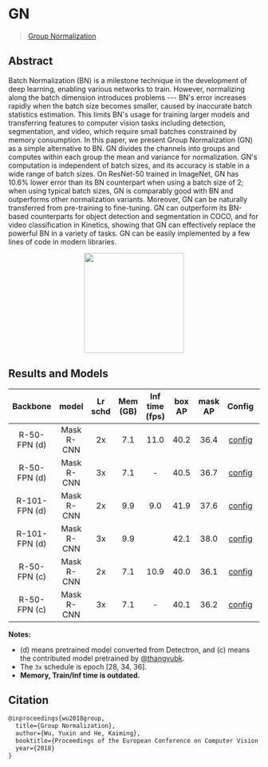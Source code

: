# GN

> [Group Normalization](https://arxiv.org/abs/1803.08494)

<!-- [ALGORITHM] -->

## Abstract

Batch Normalization (BN) is a milestone technique in the development of deep learning, enabling various networks to train. However, normalizing along the batch dimension introduces problems --- BN's error increases rapidly when the batch size becomes smaller, caused by inaccurate batch statistics estimation. This limits BN's usage for training larger models and transferring features to computer vision tasks including detection, segmentation, and video, which require small batches constrained by memory consumption. In this paper, we present Group Normalization (GN) as a simple alternative to BN. GN divides the channels into groups and computes within each group the mean and variance for normalization. GN's computation is independent of batch sizes, and its accuracy is stable in a wide range of batch sizes. On ResNet-50 trained in ImageNet, GN has 10.6% lower error than its BN counterpart when using a batch size of 2; when using typical batch sizes, GN is comparably good with BN and outperforms other normalization variants. Moreover, GN can be naturally transferred from pre-training to fine-tuning. GN can outperform its BN-based counterparts for object detection and segmentation in COCO, and for video classification in Kinetics, showing that GN can effectively replace the powerful BN in a variety of tasks. GN can be easily implemented by a few lines of code in modern libraries.

<div align=center>
<img src="https://user-images.githubusercontent.com/40661020/143889171-d4660307-3a4f-4ac2-a0ad-7d17c2f045b1.png" height="200"/>
</div>

## Results and Models

|   Backbone    |   model    | Lr schd | Mem (GB) | Inf time (fps) | box AP | mask AP |                         Config                          |                                                                                                                                                                  Download                                                                                                                                                                   |
| :-----------: | :--------: | :-----: | :------: | :------------: | :----: | :-----: | :-----------------------------------------------------: | :-----------------------------------------------------------------------------------------------------------------------------------------------------------------------------------------------------------------------------------------------------------------------------------------------------------------------------------------: |
| R-50-FPN (d)  | Mask R-CNN |   2x    |   7.1    |      11.0      |  40.2  |  36.4   |     [config](./mask-rcnn_r50_fpn_gn-all_2x_coco.py)     |                 [model](https://pub-ed9ed750ddcc469da251e2d1a2cea382.r2.dev/mmdetection/v2.0/gn/mask_rcnn_r50_fpn_gn-all_2x_coco/mask_rcnn_r50_fpn_gn-all_2x_coco_20200206-8eee02a6.pth) \| [log](https://pub-ed9ed750ddcc469da251e2d1a2cea382.r2.dev/mmdetection/v2.0/gn/mask_rcnn_r50_fpn_gn-all_2x_coco/mask_rcnn_r50_fpn_gn-all_2x_coco_20200206_050355.log.json)                 |
| R-50-FPN (d)  | Mask R-CNN |   3x    |   7.1    |       -        |  40.5  |  36.7   |     [config](./mask-rcnn_r50_fpn_gn-all_3x_coco.py)     |                 [model](https://pub-ed9ed750ddcc469da251e2d1a2cea382.r2.dev/mmdetection/v2.0/gn/mask_rcnn_r50_fpn_gn-all_3x_coco/mask_rcnn_r50_fpn_gn-all_3x_coco_20200214-8b23b1e5.pth) \| [log](https://pub-ed9ed750ddcc469da251e2d1a2cea382.r2.dev/mmdetection/v2.0/gn/mask_rcnn_r50_fpn_gn-all_3x_coco/mask_rcnn_r50_fpn_gn-all_3x_coco_20200214_063512.log.json)                 |
| R-101-FPN (d) | Mask R-CNN |   2x    |   9.9    |      9.0       |  41.9  |  37.6   |    [config](./mask-rcnn_r101_fpn_gn-all_2x_coco.py)     |               [model](https://pub-ed9ed750ddcc469da251e2d1a2cea382.r2.dev/mmdetection/v2.0/gn/mask_rcnn_r101_fpn_gn-all_2x_coco/mask_rcnn_r101_fpn_gn-all_2x_coco_20200205-d96b1b50.pth) \| [log](https://pub-ed9ed750ddcc469da251e2d1a2cea382.r2.dev/mmdetection/v2.0/gn/mask_rcnn_r101_fpn_gn-all_2x_coco/mask_rcnn_r101_fpn_gn-all_2x_coco_20200205_234402.log.json)               |
| R-101-FPN (d) | Mask R-CNN |   3x    |   9.9    |                |  42.1  |  38.0   |    [config](./mask-rcnn_r101_fpn_gn-all_3x_coco.py)     |           [model](https://pub-ed9ed750ddcc469da251e2d1a2cea382.r2.dev/mmdetection/v2.0/gn/mask_rcnn_r101_fpn_gn-all_3x_coco/mask_rcnn_r101_fpn_gn-all_3x_coco_20200513_181609-0df864f4.pth) \| [log](https://pub-ed9ed750ddcc469da251e2d1a2cea382.r2.dev/mmdetection/v2.0/gn/mask_rcnn_r101_fpn_gn-all_3x_coco/mask_rcnn_r101_fpn_gn-all_3x_coco_20200513_181609.log.json)            |
| R-50-FPN (c)  | Mask R-CNN |   2x    |   7.1    |      10.9      |  40.0  |  36.1   | [config](./mask-rcnn_r50-contrib_fpn_gn-all_2x_coco.py) | [model](https://pub-ed9ed750ddcc469da251e2d1a2cea382.r2.dev/mmdetection/v2.0/gn/mask_rcnn_r50_fpn_gn-all_contrib_2x_coco/mask_rcnn_r50_fpn_gn-all_contrib_2x_coco_20200207-20d3e849.pth) \| [log](https://pub-ed9ed750ddcc469da251e2d1a2cea382.r2.dev/mmdetection/v2.0/gn/mask_rcnn_r50_fpn_gn-all_contrib_2x_coco/mask_rcnn_r50_fpn_gn-all_contrib_2x_coco_20200207_225832.log.json) |
| R-50-FPN (c)  | Mask R-CNN |   3x    |   7.1    |       -        |  40.1  |  36.2   | [config](./mask-rcnn_r50-contrib_fpn_gn-all_3x_coco.py) | [model](https://pub-ed9ed750ddcc469da251e2d1a2cea382.r2.dev/mmdetection/v2.0/gn/mask_rcnn_r50_fpn_gn-all_contrib_3x_coco/mask_rcnn_r50_fpn_gn-all_contrib_3x_coco_20200225-542aefbc.pth) \| [log](https://pub-ed9ed750ddcc469da251e2d1a2cea382.r2.dev/mmdetection/v2.0/gn/mask_rcnn_r50_fpn_gn-all_contrib_3x_coco/mask_rcnn_r50_fpn_gn-all_contrib_3x_coco_20200225_235135.log.json) |

**Notes:**

- (d) means pretrained model converted from Detectron, and (c) means the contributed model pretrained by [@thangvubk](https://github.com/thangvubk).
- The `3x` schedule is epoch \[28, 34, 36\].
- **Memory, Train/Inf time is outdated.**

## Citation

```latex
@inproceedings{wu2018group,
  title={Group Normalization},
  author={Wu, Yuxin and He, Kaiming},
  booktitle={Proceedings of the European Conference on Computer Vision (ECCV)},
  year={2018}
}
```
